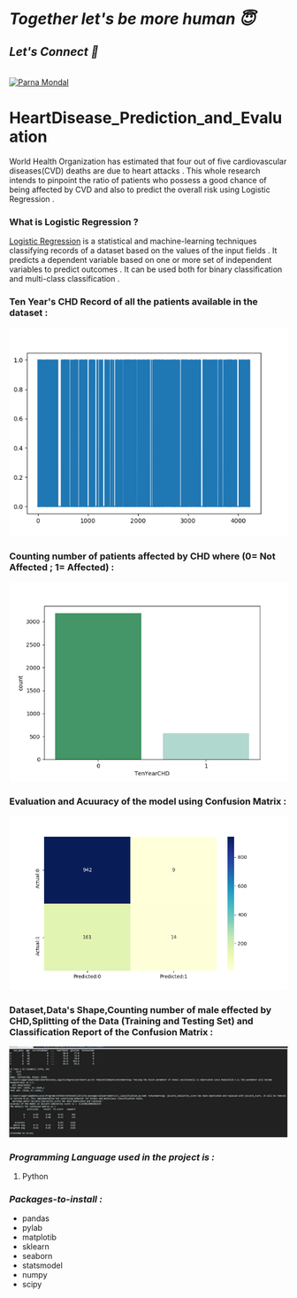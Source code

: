 # <i> Together let's be more human &#128519;</i> 

## <i> Let's Connect 🤘 </i>


<br>
<a href="https://www.linkedin.com/in/parna-mondal/" target="_blank"><img src="https://www.flaticon.com/svg/static/icons/svg/174/174857.svg" margin-left: 80px; alt="Parna Mondal" height="28" width="28"/></a>


# HeartDisease_Prediction_and_Evaluation

World Health Organization has estimated that four out of five cardiovascular diseases(CVD) deaths are due to heart attacks .
This whole research intends to pinpoint the ratio of patients who possess a good chance of being affected by CVD and also to predict the overall risk using Logistic Regression .

### What is Logistic Regression ?
[Logistic Regression](https://machinelearningmastery.com/logistic-regression-for-machine-learning/) is a statistical and machine-learning techniques classifying records of a dataset based on the values of the input fields . It predicts a dependent variable based on one or more set of independent variables to predict outcomes .
It can be used both for binary classification and multi-class  classification .


### Ten Year's CHD Record of all the patients available in the dataset :
![Alt Text](Figure_1.png)

### Counting number of patients affected by CHD where (0= Not Affected ; 1= Affected) :

![Alt Text](Figure_3.png)


### Evaluation and Acuuracy of the model using Confusion Matrix :

![Alt Text](Figure_2.png)

### Dataset,Data's Shape,Counting number of male effected by CHD,Splitting of the Data (Training and Testing Set) and Classification Report of the Confusion Matrix :

![Alt Text](Figure_4.jpg)

### _Programming Language used in the project is :_
1. Python 

### _Packages-to-install :_

 * pandas
 * pylab
 * matplotib
 * sklearn
 * seaborn
 * statsmodel
 * numpy
 * scipy
 
 
